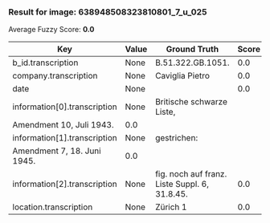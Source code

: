 ### Result for image: 638948508323810801_7_u_025
Average Fuzzy Score: **0.0**
<small>

| Key | Value | Ground Truth | Score |
| --- | --- | --- | --- |
| b_id.transcription | None | B.51.322.GB.1051. | 0.0 |
| company.transcription | None | Caviglia Pietro | 0.0 |
| date | None |  | 0.0 |
| information[0].transcription | None | Britische schwarze Liste,
Amendment 10, Juli 1943. | 0.0 |
| information[1].transcription | None | gestrichen:
Amendment 7, 18. Juni 1945. | 0.0 |
| information[2].transcription | None | fig. noch auf franz. Liste Suppl. 6, 31.8.45. | 0.0 |
| location.transcription | None | Zürich 1 | 0.0 |

</small>
